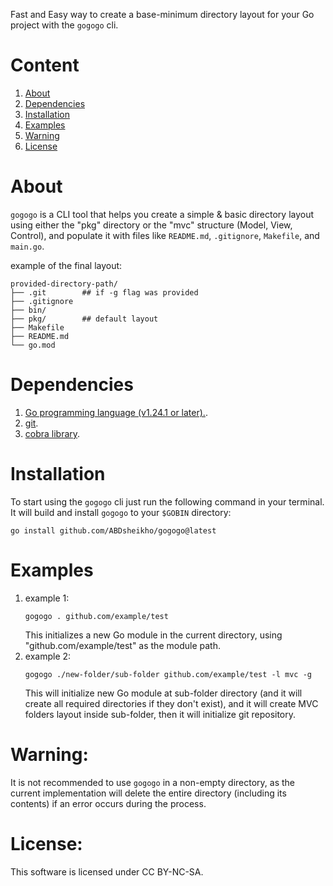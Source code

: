 Fast and Easy way to create a base-minimum directory layout for your Go project with the `gogogo` cli.

# Content
1. [About](#about)
2. [Dependencies](#dependencies)
3. [Installation](#installation)
4. [Examples](#examples)
5. [Warning](#warning)
6. [License](#license)

# About
`gogogo` is a CLI tool that helps you create a simple & basic directory layout using either the "pkg" directory or the "mvc" structure (Model, View, Control), and populate it with files like `README.md`, `.gitignore`, `Makefile`, and `main.go`.

example of the final layout:
```shell
provided-directory-path/
├── .git        ## if -g flag was provided
├── .gitignore
├── bin/
├── pkg/        ## default layout
├── Makefile
├── README.md
└── go.mod
```

# Dependencies
1. [Go programming language (v1.24.1 or later).](https://go.dev/doc/install).
2. [git](https://git-scm.com/downloads).
3. [cobra library](https://github.com/spf13/cobra).

# Installation
To start using the `gogogo` cli just run the following command in your terminal. It will build and install `gogogo` to your `$GOBIN` directory:
```shell
go install github.com/ABDsheikho/gogogo@latest
```

# Examples
1. example 1:
    ```shell
    gogogo . github.com/example/test
    ```
    This initializes a new Go module in the current directory, using "github.com/example/test" as the module path.
2. example 2:
    ```shell
    gogogo ./new-folder/sub-folder github.com/example/test -l mvc -g
    ```
    This will initialize new Go module at sub-folder directory (and it will create all required directories if they don't exist), and it will create MVC folders layout inside sub-folder, then it will initialize git repository.

# Warning:
It is not recommended to use `gogogo` in a non-empty directory, as the current implementation will delete the entire directory (including its contents) if an error occurs during the process.

# License:
This software is licensed under CC BY-NC-SA.
